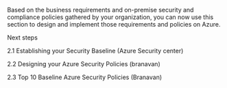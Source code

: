 
Based on the business requirements and on-premise security and compliance policies gathered by your organization, you can now use this section to design and implement those requirements and policies on Azure. 


 


 


 


Next steps 


2.1 Establishing your Security Baseline (Azure Security center) 


2.2 Designing your Azure Security Policies (branavan) 


2.3 Top 10 Baseline Azure Security Policies (Branavan) 


 
